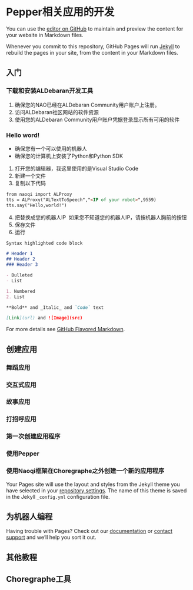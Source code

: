 # Pepper相关应用的开发

You can use the [editor on GitHub](https://github.com/HavocZhang/Pepper/edit/master/README.md) to maintain and preview the content for your website in Markdown files.

Whenever you commit to this repository, GitHub Pages will run [Jekyll](https://jekyllrb.com/) to rebuild the pages in your site, from the content in your Markdown files.

## 入门

### 下载和安装ALDebaran开发工具
1. 确保您的NAO已经在ALDebaran Community用户账户上注册。
2. 访问ALDebaran社区网站的软件资源
3. 使用您的ALDebaran Community用户账户凭据登录显示所有可用的软件
### Hello word!
- 确保您有一个可以使用的机器人
- 确保您的计算机上安装了Python和Python SDK

1. 打开您的编辑器，我这里使用的是Visual Studio Code
2. 新建一个文件
3. 复制以下代码
```markdown
from naoqi import ALProxy
tts = ALProxy("ALTextToSpeech","<IP of your robot>",9559)
tts.say("Hello,world!")
```
4. 把<IP of your robot>替换成您的机器人IP
  如果您不知道您的机器人IP，请按机器人胸前的按钮
5. 保存文件
6. 运行
```markdown
Syntax highlighted code block

# Header 1
## Header 2
### Header 3

- Bulleted
- List

1. Numbered
2. List

**Bold** and _Italic_ and `Code` text

[Link](url) and ![Image](src)
```

For more details see [GitHub Flavored Markdown](https://guides.github.com/features/mastering-markdown/).

## 创建应用

### 舞蹈应用

### 交互式应用

### 故事应用

### 打招呼应用

### 第一次创建应用程序

### 使用Pepper

### 使用Naoqi框架在Choregraphe之外创建一个新的应用程序
Your Pages site will use the layout and styles from the Jekyll theme you have selected in your [repository settings](https://github.com/HavocZhang/Pepper/settings). The name of this theme is saved in the Jekyll `_config.yml` configuration file.

## 为机器人编程

Having trouble with Pages? Check out our [documentation](https://help.github.com/categories/github-pages-basics/) or [contact support](https://github.com/contact) and we’ll help you sort it out.

## 其他教程

## Choregraphe工具
